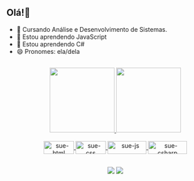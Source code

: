 ## Olá!👋
- 🔭 Cursando Análise e Desenvolvimento de Sistemas. 
- 🌱 Estou aprendendo JavaScript
- 🌱 Estou aprendendo C#
- 😄 Pronomes: ela/dela
##

<div align="center">
  <a href="https://github.com/sueecabral">
  <img height="150em" src="https://github-readme-stats.vercel.app/api?username=sueecabral&show_icons=true&theme=dracula&include_all_commits=true&count_private=true"/>
  <img height="150em" src="https://github-readme-stats.vercel.app/api/top-langs/?username=sueecabral&layout=compact&langs_count=7&theme=dracula"/>
</div>
  <div align ="center" style="display: inline_block"><br>
  <img align="center" alt="sue-html" height="30" width="70" src= "https://img.shields.io/badge/HTML5-E34F26?style=for-the-badge&logo=html5&logoColor=white">
  <img align="center" alt="sue-css" height="30" width="70" src= "https://img.shields.io/badge/CSS3-1572B6?style=for-the-badge&logo=css3&logoColor=white">
  <img align="center" alt="sue-js" height="30" width="90" src="https://img.shields.io/badge/JavaScript-F7DF1E?style=for-the-badge&logo=javascript&logoColor=black">  
  <img align="center" alt="sue-csharp" height="30" width="90" src="https://img.shields.io/badge/C%23-239120?style=for-the-badge&logo=c-sharp&logoColor=white">
</div>
  
  ##
  
<div align ="center">
  <a href = "mailto:suee.scabral@gmail.com"><img src="https://img.shields.io/badge/-Gmail-%23333?style=for-the-badge&logo=gmail&logoColor=white" target="_blank"></a>
  <a href="https://www.linkedin.com/in/suelen-cabral-6165a1143/" target="_blank"><img src="https://img.shields.io/badge/-LinkedIn-%230077B5?style=for-the-badge&logo=linkedin&logoColor=white" target="_blank"></a>  
</div>
  
